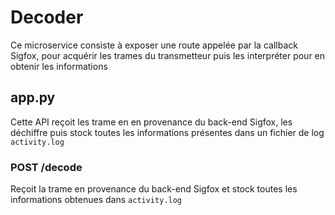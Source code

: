 # Decoder

Ce microservice consiste à exposer une route appelée par la callback Sigfox, pour acquérir les trames du transmetteur puis les interpréter pour en obtenir les informations

## app.py

Cette API reçoit les trame en en provenance du back-end Sigfox, les déchiffre puis stock toutes les informations présentes dans un fichier de log `activity.log`

### POST /decode

Reçoit la trame en provenance du back-end Sigfox et stock toutes les informations obtenues dans `activity.log`
